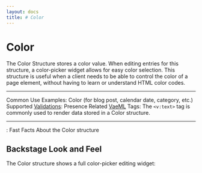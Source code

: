 ```yaml
---
layout: docs
title: # Color
---
```


# Color

The Color Structure stores a color value. When editing entries for this
structure, a color-picker widget allows for easy color selection. This
structure is useful when a client needs to be able to control the color
of a page element, without having to learn or understand HTML color
codes.

  ---------------------------------------- ---------------------------------------------------------------------------------
  Common Use Examples:                     Color (for blog post, calendar date, category, etc.)
  Supported [Validations](#validations):   Presence
  Related [VaeML](#vaeml) Tags:            The `<v:text>` tag is commonly used to render data stored in a Color structure.
  ---------------------------------------- ---------------------------------------------------------------------------------

  : Fast Facts About the Color structure

## Backstage Look and Feel

The Color structure shows a full color-picker editing widget:

